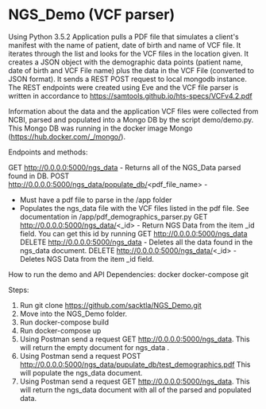 # NGS_Demo (VCF parser)
Using Python 3.5.2
Application pulls a PDF file that simulates a client's manifest with the name of patient, date of birth and name of VCF file.
It iterates through the list and looks for the VCF files in the location given. It creates a JSON object with the demographic data points (patient name, date of birth and VCF File name) plus the data in the VCF File (converted to JSON format).
It sends a REST POST request to local mongodb instance.
The REST endpoints were created using Eve and the VCF file parser is written in accordance to
https://samtools.github.io/hts-specs/VCFv4.2.pdf

Information about the data and the application
VCF files were collected from NCBI, parsed and populated into a Mongo DB by the script
demo/demo.py. This Mongo DB was running in the docker image Mongo (https://hub.docker.com/_/mongo/).

Endpoints and methods:

GET http://0.0.0.0:5000/ngs_data - Returns all of the NGS_Data parsed found in DB.
POST http://0.0.0.0:5000/ngs_data/populate_db/<pdf_file_name> -
  - Must have a pdf file to parse in the /app folder
  - Populates the ngs_data file with the VCF files listed in the pdf file. See
    documentation in /app/pdf_demographics_parser.py
GET http://0.0.0.0:5000/ngs_data/<_id> - Return NGS Data from the item _id field. You can get this id
                                         by running GET http://0.0.0.0:5000/ngs_data
DELETE http://0.0.0.0:5000/ngs_data - Deletes all the data found in the ngs_data document.
DELETE http://0.0.0.0:5000/ngs_data/<_id> - Deletes NGS Data from the item _id field.

How to run the demo and API
Dependencies:
docker
docker-compose
git

Steps:
1) Run git clone https://github.com/sacktla/NGS_Demo.git
2) Move into the NGS_Demo folder.
3) Run docker-compose build
4) Run docker-compose up
5) Using Postman send a request GET http://0.0.0.0:5000/ngs_data.
   This will return the empty document for ngs_data .
6) Using Postman send a request POST http://0.0.0.0:5000/ngs_data/pupulate_db/test_demographics.pdf
   This will populate the ngs_data document.
7) Using Postman send a request GET http://0.0.0.0:5000/ngs_data. This will
   return the ngs_data document with all of the parsed and populated data.
